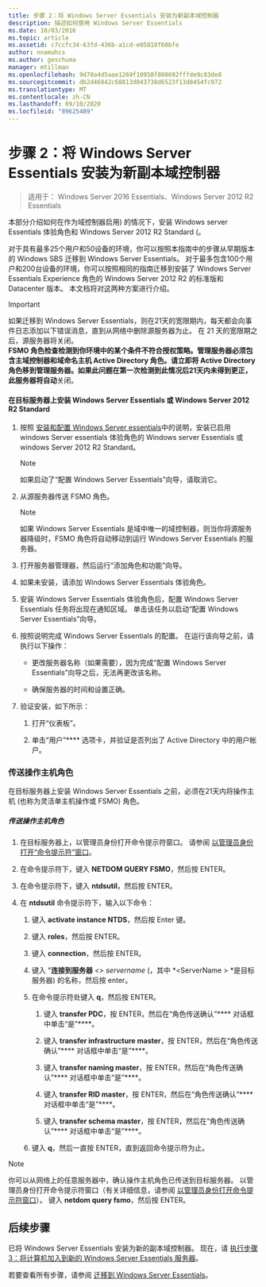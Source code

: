 ```yaml
---
title: 步骤 2：将 Windows Server Essentials 安装为新副本域控制器
description: 描述如何使用 Windows Server Essentials
ms.date: 10/03/2016
ms.topic: article
ms.assetid: c7ccfc34-63fd-436b-a1cd-e05810f60bfe
author: nnamuhcs
ms.author: geschuma
manager: mtillman
ms.openlocfilehash: 9d70a4d5aae1269f10958f808692fffde9c83de8
ms.sourcegitcommit: db2d46842c68813d043738d6523f13d8454fc972
ms.translationtype: MT
ms.contentlocale: zh-CN
ms.lasthandoff: 09/10/2020
ms.locfileid: "89625489"
---
```

# <a name="step-2-install-windows-server-essentials-as-a-new-replica-domain-controller"></a>步骤 2：将 Windows Server Essentials 安装为新副本域控制器

>适用于： Windows Server 2016 Essentials、Windows Server 2012 R2 Essentials

本部分介绍如何在作为域控制器启用) 的情况下，安装 Windows server Essentials 体验角色和 Windows Server 2012 R2 Standard (。

 对于具有最多25个用户和50设备的环境，你可以按照本指南中的步骤从早期版本的 Windows SBS 迁移到 Windows Server Essentials。 对于最多包含100个用户和200台设备的环境，你可以按照相同的指南迁移到安装了 Windows Server Essentials Experience 角色的 Windows Server 2012 R2 的标准版和 Datacenter 版本。 本文档将对这两种方案进行介绍。

> [!IMPORTANT]
>  如果迁移到 Windows Server Essentials，则在21天的宽限期内，每天都会向事件日志添加以下错误消息，直到从网络中删除源服务器为止。 在 21 天的宽限期之后，源服务器将关闭。 <br> **FSMO 角色检查检测到你环境中的某个条件不符合授权策略。管理服务器必须包含主域控制器和域命名主机 Active Directory 角色。请立即将 Active Directory 角色移到管理服务器。如果此问题在第一次检测到此情况后21天内未得到更正，此服务器将自动**关闭。

#### <a name="install-windows-server-essentials-or-windows-server-2012-r2-standard-on-the-destination-server"></a>在目标服务器上安装 Windows Server Essentials 或 Windows Server 2012 R2 Standard

1.  按照 [安装和配置 Windows Server essentials](../install/Install-and-Configure-Windows-Server-Essentials-or-Windows-Server-Essentials-Experience.md)中的说明，安装已启用 windows Server essentials 体验角色的 Windows server Essentials 或 windows Server 2012 R2 Standard。

    > [!NOTE]
    >  如果启动了“配置 Windows Server Essentials”向导，请取消它。

2.  从源服务器传送 FSMO 角色。

    > [!NOTE]
    >  如果 Windows Server Essentials 是域中唯一的域控制器，则当你将源服务器降级时，FSMO 角色将自动移动到运行 Windows Server Essentials 的服务器。

3.  打开服务器管理器，然后运行“添加角色和功能”向导。

4.  如果未安装，请添加 Windows Server Essentials 体验角色。

5.  安装 Windows Server Essentials 体验角色后，配置 Windows Server Essentials 任务将出现在通知区域。 单击该任务以启动“配置 Windows Server Essentials”向导。

6.  按照说明完成 Windows Server Essentials 的配置。 在运行该向导之前，请执行以下操作：

    -   更改服务器名称（如果需要），因为完成“配置 Windows Server Essentials”向导之后，无法再更改该名称。

    -   确保服务器的时间和设置正确。

7.  验证安装，如下所示：

    1.  打开“仪表板”。

    2.  单击“用户”**** 选项卡，并验证是否列出了 Active Directory 中的用户帐户。

### <a name="transfer-the-operations-master-roles"></a>传送操作主机角色
 在目标服务器上安装 Windows Server Essentials 之前，必须在21天内将操作主机 (也称为灵活单主机操作或 FSMO) 角色。

##### <a name="to-transfer-the-operations-master-roles"></a>传送操作主机角色

1.  在目标服务器上，以管理员身份打开命令提示符窗口。 请参阅 [以管理员身份打开“命令提示符”窗口](https://technet.microsoft.com/library/cc947813\(v=WS.10\).aspx)。

2.  在命令提示符下，键入 **NETDOM QUERY FSMO**，然后按 ENTER。

3.  在命令提示符下，键入 **ntdsutil**，然后按 ENTER。

4.  在 **ntdsutil** 命令提示符下，输入以下命令：

    1.  键入 **activate instance NTDS**，然后按 Enter 键。

    2.  键入 **roles**，然后按 ENTER。

    3.  键入 **connection**，然后按 ENTER。

    4.  键入 "**连接到服务器** *<\> servername* (，其中 *<ServerName \> *是目标服务器) 的名称，然后按 enter。

    5.  在命令提示符处键入 **q**，然后按 ENTER。

        1.  键入 **transfer PDC**，按 ENTER，然后在“角色传送确认”**** 对话框中单击“是”****。

        2.  键入 **transfer infrastructure master**，按 ENTER，然后在“角色传送确认”**** 对话框中单击“是”****。

        3.  键入 **transfer naming master**，按 ENTER，然后在“角色传送确认”**** 对话框中单击“是”****。

        4.  键入 **transfer RID master**，按 ENTER，然后在“角色传送确认”**** 对话框中单击“是”****。

        5.  键入 **transfer schema master**，按 ENTER，然后在“角色传送确认”**** 对话框中单击“是”****。

    6.  键入 **q**，然后一直按 ENTER，直到返回命令提示符为止。

> [!NOTE]
>  你可以从网络上的任意服务器中，确认操作主机角色已传送到目标服务器。 以管理员身份打开命令提示符窗口（有关详细信息，请参阅 [以管理员身份打开命令提示符窗口](https://technet.microsoft.com/library/cc947813\(v=WS.10\).aspx)）。 键入 **netdom query fsmo**，然后按 ENTER。

## <a name="next-steps"></a>后续步骤
 已将 Windows Server Essentials 安装为新的副本域控制器。 现在，请 [执行步骤3：将计算机加入到新的 Windows Server Essentials 服务器](Step-3--Join-computers-to-the-new-Windows-Server-Essentials-server.md)。

若要查看所有步骤，请参阅 [迁移到 Windows Server Essentials](Migrate-from-Previous-Versions-to-Windows-Server-Essentials-or-Windows-Server-Essentials-Experience.md)。

